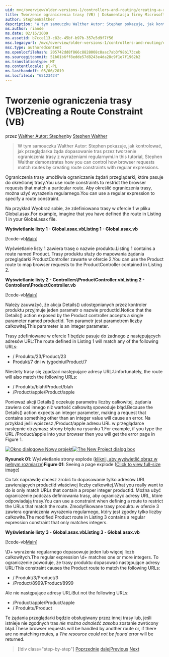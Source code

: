 ```yaml
---
uid: mvc/overview/older-versions-1/controllers-and-routing/creating-a-route-constraint-vb
title: Tworzenie ograniczenia trasy (VB) | Dokumentacja firmy Microsoft
author: StephenWalther
description: 'W tym samouczku Walther Autor: Stephen pokazuje, jak kontrolować, jak przeglądarka żąda dopasowanie tras przez tworzenie ograniczenia trasy z wyrażeniami regularnymi.'
ms.author: riande
ms.date: 02/16/2009
ms.assetid: b7cce113-c82c-45bf-b97b-357e5d9f7f56
msc.legacyurl: /mvc/overview/older-versions-1/controllers-and-routing/creating-a-route-constraint-vb
msc.type: authoredcontent
ms.openlocfilehash: 205742dd8f866c8828008c8aac7ab3f98b173ceb
ms.sourcegitcommit: 51b01b6ff8edde57d8243e4da28c9f1e7f1962b2
ms.translationtype: MT
ms.contentlocale: pl-PL
ms.lasthandoff: 05/06/2019
ms.locfileid: "65123424"
---
```

# <a name="creating-a-route-constraint-vb"></a><span data-ttu-id="cb0bf-103">Tworzenie ograniczenia trasy (VB)</span><span class="sxs-lookup"><span data-stu-id="cb0bf-103">Creating a Route Constraint (VB)</span></span>

<span data-ttu-id="cb0bf-104">przez [Walther Autor: Stephen](https://github.com/StephenWalther)</span><span class="sxs-lookup"><span data-stu-id="cb0bf-104">by [Stephen Walther](https://github.com/StephenWalther)</span></span>

> <span data-ttu-id="cb0bf-105">W tym samouczku Walther Autor: Stephen pokazuje, jak kontrolować, jak przeglądarka żąda dopasowanie tras przez tworzenie ograniczenia trasy z wyrażeniami regularnymi.</span><span class="sxs-lookup"><span data-stu-id="cb0bf-105">In this tutorial, Stephen Walther demonstrates how you can control how browser requests match routes by creating route constraints with regular expressions.</span></span>

<span data-ttu-id="cb0bf-106">Ograniczenia trasy umożliwia ograniczanie żądań przeglądarki, które pasuje do określonej trasy.</span><span class="sxs-lookup"><span data-stu-id="cb0bf-106">You use route constraints to restrict the browser requests that match a particular route.</span></span> <span data-ttu-id="cb0bf-107">Aby określić ograniczenia trasy, można użyć wyrażenia regularnego.</span><span class="sxs-lookup"><span data-stu-id="cb0bf-107">You can use a regular expression to specify a route constraint.</span></span>

<span data-ttu-id="cb0bf-108">Na przykład Wyobraź sobie, że zdefiniowano trasy w ofercie 1 w pliku Global.asax.</span><span class="sxs-lookup"><span data-stu-id="cb0bf-108">For example, imagine that you have defined the route in Listing 1 in your Global.asax file.</span></span>

<span data-ttu-id="cb0bf-109">**Wyświetlanie listy 1 - Global.asax.vb**</span><span class="sxs-lookup"><span data-stu-id="cb0bf-109">**Listing 1 - Global.asax.vb**</span></span>

[!code-vb[Main](creating-a-route-constraint-vb/samples/sample1.vb)]

<span data-ttu-id="cb0bf-110">Wyświetlanie listy 1 zawiera trasę o nazwie produktu.</span><span class="sxs-lookup"><span data-stu-id="cb0bf-110">Listing 1 contains a route named Product.</span></span> <span data-ttu-id="cb0bf-111">Trasy produktu służy do mapowania żądania przeglądarki ProductController zawarte w ofercie 2.</span><span class="sxs-lookup"><span data-stu-id="cb0bf-111">You can use the Product route to map browser requests to the ProductController contained in Listing 2.</span></span>

<span data-ttu-id="cb0bf-112">**Wyświetlanie listy 2 - Controllers\ProductController.vb**</span><span class="sxs-lookup"><span data-stu-id="cb0bf-112">**Listing 2 - Controllers\ProductController.vb**</span></span>

[!code-vb[Main](creating-a-route-constraint-vb/samples/sample2.vb)]

<span data-ttu-id="cb0bf-113">Należy zauważyć, że akcja Details() udostępnianych przez kontroler produktu przyjmuje jeden parametr o nazwie productId.</span><span class="sxs-lookup"><span data-stu-id="cb0bf-113">Notice that the Details() action exposed by the Product controller accepts a single parameter named productId.</span></span> <span data-ttu-id="cb0bf-114">Ten parametr jest parametrem liczby całkowitej.</span><span class="sxs-lookup"><span data-stu-id="cb0bf-114">This parameter is an integer parameter.</span></span>

<span data-ttu-id="cb0bf-115">Trasy zdefiniowane w ofercie 1 będzie pasuje do żadnego z następujących adresów URL:</span><span class="sxs-lookup"><span data-stu-id="cb0bf-115">The route defined in Listing 1 will match any of the following URLs:</span></span>

- <span data-ttu-id="cb0bf-116">/ Produktu/23</span><span class="sxs-lookup"><span data-stu-id="cb0bf-116">/Product/23</span></span>
- <span data-ttu-id="cb0bf-117">Produkt/7 dni w tygodniu</span><span class="sxs-lookup"><span data-stu-id="cb0bf-117">/Product/7</span></span>

<span data-ttu-id="cb0bf-118">Niestety trasy się zgadzać następujące adresy URL:</span><span class="sxs-lookup"><span data-stu-id="cb0bf-118">Unfortunately, the route will also match the following URLs:</span></span>

- <span data-ttu-id="cb0bf-119">/ Produktu/blah</span><span class="sxs-lookup"><span data-stu-id="cb0bf-119">/Product/blah</span></span>
- <span data-ttu-id="cb0bf-120">/Product/apple</span><span class="sxs-lookup"><span data-stu-id="cb0bf-120">/Product/apple</span></span>

<span data-ttu-id="cb0bf-121">Ponieważ akcji Details() oczekuje parametru liczby całkowitej, żądania zawiera coś innego niż wartość całkowitą spowoduje błąd.</span><span class="sxs-lookup"><span data-stu-id="cb0bf-121">Because the Details() action expects an integer parameter, making a request that contains something other than an integer value will cause an error.</span></span> <span data-ttu-id="cb0bf-122">Na przykład jeśli wpiszesz /Product/apple adresu URL w przeglądarce następnie otrzymasz strony błędu na rysunku 1.</span><span class="sxs-lookup"><span data-stu-id="cb0bf-122">For example, if you type the URL /Product/apple into your browser then you will get the error page in Figure 1.</span></span>

<span data-ttu-id="cb0bf-123">[![Okno dialogowe Nowy projekt](creating-a-route-constraint-vb/_static/image1.jpg)](creating-a-route-constraint-vb/_static/image1.png)</span><span class="sxs-lookup"><span data-stu-id="cb0bf-123">[![The New Project dialog box](creating-a-route-constraint-vb/_static/image1.jpg)](creating-a-route-constraint-vb/_static/image1.png)</span></span>

<span data-ttu-id="cb0bf-124">**Rysunek 01**: Wyświetlanie strony explode ([kliknij, aby wyświetlić obraz w pełnym rozmiarze](creating-a-route-constraint-vb/_static/image2.png))</span><span class="sxs-lookup"><span data-stu-id="cb0bf-124">**Figure 01**: Seeing a page explode ([Click to view full-size image](creating-a-route-constraint-vb/_static/image2.png))</span></span>

<span data-ttu-id="cb0bf-125">Co tak naprawdę chcesz zrobić to dopasowanie tylko adresów URL zawierających productId właściwej liczby całkowitej.</span><span class="sxs-lookup"><span data-stu-id="cb0bf-125">What you really want to do is only match URLs that contain a proper integer productId.</span></span> <span data-ttu-id="cb0bf-126">Można użyć ograniczenie podczas definiowania trasy, aby ograniczyć adresy URL, które odpowiadają trasy.</span><span class="sxs-lookup"><span data-stu-id="cb0bf-126">You can use a constraint when defining a route to restrict the URLs that match the route.</span></span> <span data-ttu-id="cb0bf-127">Zmodyfikowane trasy produktu w ofercie 3 zawiera ograniczenia wyrażenia regularnego, który jest zgodny tylko liczby całkowite.</span><span class="sxs-lookup"><span data-stu-id="cb0bf-127">The modified Product route in Listing 3 contains a regular expression constraint that only matches integers.</span></span>

<span data-ttu-id="cb0bf-128">**Wyświetlanie listy 3 - Global.asax.vb**</span><span class="sxs-lookup"><span data-stu-id="cb0bf-128">**Listing 3 - Global.asax.vb**</span></span>

[!code-vb[Main](creating-a-route-constraint-vb/samples/sample3.vb)]

<span data-ttu-id="cb0bf-129">\D+ wyrażenia regularnego dopasowuje jeden lub więcej liczb całkowitych.</span><span class="sxs-lookup"><span data-stu-id="cb0bf-129">The regular expression \d+ matches one or more integers.</span></span> <span data-ttu-id="cb0bf-130">To ograniczenie powoduje, że trasy produktu dopasować następujące adresy URL:</span><span class="sxs-lookup"><span data-stu-id="cb0bf-130">This constraint causes the Product route to match the following URLs:</span></span>

- <span data-ttu-id="cb0bf-131">/ Produkt/3</span><span class="sxs-lookup"><span data-stu-id="cb0bf-131">/Product/3</span></span>
- <span data-ttu-id="cb0bf-132">/Product/8999</span><span class="sxs-lookup"><span data-stu-id="cb0bf-132">/Product/8999</span></span>

<span data-ttu-id="cb0bf-133">Ale nie następujące adresy URL:</span><span class="sxs-lookup"><span data-stu-id="cb0bf-133">But not the following URLs:</span></span>

- <span data-ttu-id="cb0bf-134">/Product/apple</span><span class="sxs-lookup"><span data-stu-id="cb0bf-134">/Product/apple</span></span>
- <span data-ttu-id="cb0bf-135">/ Produktu</span><span class="sxs-lookup"><span data-stu-id="cb0bf-135">/Product</span></span>

<span data-ttu-id="cb0bf-136">Te żądania przeglądarki będzie obsługiwany przez innej trasy lub, jeśli istnieje nie zgodnych tras *nie można odnaleźć zasobu* zostanie zwrócony błąd.</span><span class="sxs-lookup"><span data-stu-id="cb0bf-136">These browser requests will be handled by another route or, if there are no matching routes, a *The resource could not be found* error will be returned.</span></span>

> [!div class="step-by-step"]
> <span data-ttu-id="cb0bf-137">[Poprzednie](creating-custom-routes-vb.md)
> [dalej](creating-a-custom-route-constraint-vb.md)</span><span class="sxs-lookup"><span data-stu-id="cb0bf-137">[Previous](creating-custom-routes-vb.md)
[Next](creating-a-custom-route-constraint-vb.md)</span></span>
